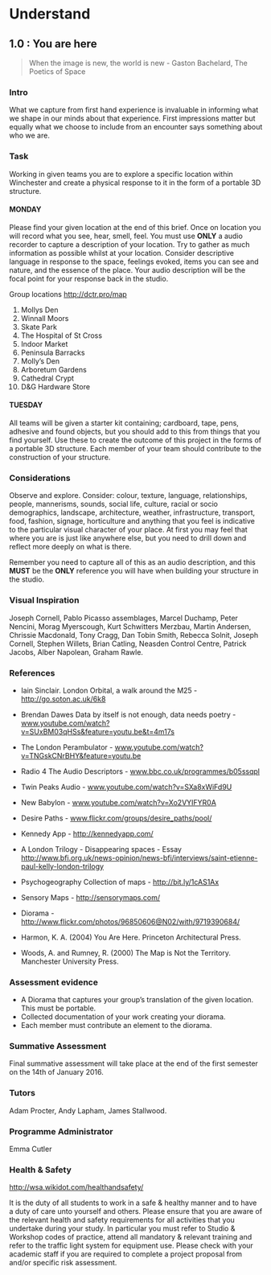 
# Understand 
## 1.0 : You are here

> When the image is new, the world is new - Gaston Bachelard, The Poetics of Space

### Intro
What we capture from first hand experience is invaluable in informing what we shape in our minds about that experience. First impressions matter but equally what we choose to include from an encounter says something about who we are.

### Task
Working in given teams you are to explore a specific location within Winchester and create a physical response to it in the form of a portable 3D structure.

#### MONDAY
Please find your given location at the end of this brief. Once on location you will record what you see, hear, smell, feel. You must use **ONLY** a audio recorder to capture a description of your location. Try to gather as much information as possible whilst at your location. Consider descriptive language in response to the space, feelings evoked, items you can see and nature, and the essence of the place. Your audio description will be the focal point for your response back in the studio.


Group locations http://dctr.pro/map
1. Mollys Den
2. Winnall Moors
3. Skate Park
4. The Hospital of St Cross
5. Indoor Market
6. Peninsula Barracks
7. Molly’s Den
8. Arboretum Gardens
9. Cathedral Crypt
10. D&G Hardware Store 

#### TUESDAY
All teams will be given a starter kit containing; cardboard, tape, pens, adhesive and found objects, but you should add to this from things that you find yourself. Use these to create the outcome of this project in the forms of a portable 3D structure. Each member of your team should contribute to the construction of your structure.

### Considerations
Observe and explore. Consider: colour, texture, language, relationships, people, mannerisms, sounds, social life, culture, racial or socio demographics, landscape, architecture, weather, infrastructure, transport, food, fashion, signage, horticulture and anything that you feel is indicative to the particular visual character of your place. At first you may feel that where you are is just like anywhere else, but you need to drill down and reflect more deeply on what is there. 

Remember you need to capture all of this as an audio description, and this **MUST** be the **ONLY** reference you will have when building your structure in the studio.

### Visual Inspiration
Joseph Cornell, Pablo Picasso assemblages, Marcel Duchamp, Peter Nencini, Morag Myerscough, Kurt Schwitters Merzbau, Martin Andersen, Chrissie Macdonald, Tony Cragg, Dan Tobin Smith, Rebecca Solnit, Joseph Cornell, Stephen Willets, Brian Catling, Neasden Control Centre, Patrick Jacobs, Alber Napolean, Graham Rawle.

### References
- Iain Sinclair. London Orbital, a walk around the M25 - http://go.soton.ac.uk/6k8 

- Brendan Dawes Data by itself is not enough, data needs poetry - www.youtube.com/watch?v=SUxBM03qHSs&feature=youtu.be&t=4m17s 

- The London Perambulator - www.youtube.com/watch?v=TNGskCNrBHY&feature=youtu.be 

- Radio 4 The Audio Descriptors - www.bbc.co.uk/programmes/b05ssqpl 

- Twin Peaks Audio - www.youtube.com/watch?v=SXa8xWiFd9U
- New Babylon - www.youtube.com/watch?v=Xo2VYIFYR0A

- Desire Paths - www.flickr.com/groups/desire_paths/pool/

- Kennedy App - http://kennedyapp.com/ 

- A London Trilogy - Disappearing spaces - Essay http://www.bfi.org.uk/news-opinion/news-bfi/interviews/saint-etienne-paul-kelly-london-trilogy

- Psychogeography Collection of maps - http://bit.ly/1cAS1Ax 

- Sensory Maps - http://sensorymaps.com/ 

- Diorama -  http://www.flickr.com/photos/96850606@N02/with/9719390684/

- Harmon, K. A. (2004) You Are Here. Princeton Architectural Press.

- Woods, A. and Rumney, R. (2000) The Map is Not the Territory. Manchester University Press.


### Assessment evidence
- A Diorama that captures your group’s translation of the given location. This must be portable. 
- Collected documentation of your work creating your diorama. 
- Each member must contribute an element to the diorama.

### Summative Assessment 
Final summative assessment will take place at the end of the first semester on the 14th of January 2016.

### Tutors
Adam Procter, Andy Lapham, James Stallwood.

### Programme Administrator 
Emma Cutler 

### Health & Safety
http://wsa.wikidot.com/healthandsafety/

It is the duty of all students to work in a safe & healthy manner and to have a duty of care unto yourself and others. Please ensure that you are aware of the relevant health and safety requirements for all activities that you undertake during your study. In particular you must refer to Studio & Workshop codes of practice, attend all mandatory & relevant training and refer to the traffic light system for equipment use. Please check with your academic staff if you are required to complete a project proposal from and/or specific risk assessment.